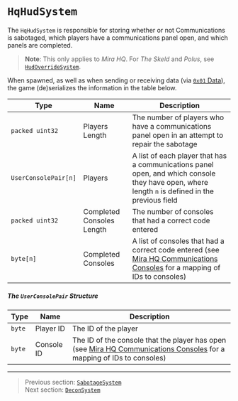 # `HqHudSystem`

The `HqHudSystem` is responsible for storing whether or not Communications is sabotaged, which players have a communications panel open, and which panels are completed.

> **Note**: This only applies to *Mira HQ*. For *The Skeld* and *Polus*, see [`HudOverrideSystem`](06_hudoverridesystem.md).

When spawned, as well as when sending or receiving data (via [`0x01` Data](../03_gamedata_and_gamedatato_message_types/01_data.md)), the game (de)serializes the information in the table below.

| Type | Name | Description |
| --- | --- | --- |
| `packed uint32` | Players Length | The number of players who have a communications panel open in an attempt to repair the sabotage |
| `UserConsolePair[n]` | Players | A list of each player that has a communications panel open, and which console they have open, where length `n` is defined in the previous field |
| `packed uint32` | Completed Consoles Length | The number of consoles that had a correct code entered |
| `byte[n]` | Completed Consoles | A list of consoles that had a correct code entered (see [Mira HQ Communications Consoles](../04_rpc_message_types/28_repairsystem.md#mira-hq-communications-consoles) for a mapping of IDs to consoles) |

##### The `UserConsolePair` Structure

| Type | Name | Description |
| --- | --- | --- |
| `byte` | Player ID | The ID of the player |
| `byte` | Console ID | The ID of the console that the player has open (see [Mira HQ Communications Consoles](../04_rpc_message_types/28_repairsystem.md#mira-hq-communications-consoles) for a mapping of IDs to consoles) |

---

> Previous section: [`SabotageSystem`](08_sabotagesystem.md)<br>
> Next section: [`DeconSystem`](10_deconsystem.md)
